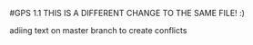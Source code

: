#GPS 1.1
THIS IS A DIFFERENT CHANGE TO THE SAME FILE! :)

adiing text on master branch to create conflicts